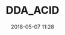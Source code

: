 ﻿---
layout: article
title: "DDA_ACID"
category: blog
tag:
- DDA 
- english

#excerpt:
toc: flase
image:
#  feature:
    teaser: /blog/2018.05/transaction-processing.png
#  thumb:
date:   2018-05-07 11:28
---

